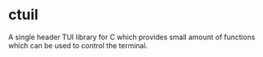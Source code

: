 # ctuil
A single header TUI library for C which provides small amount of functions which can be used to control the terminal.
